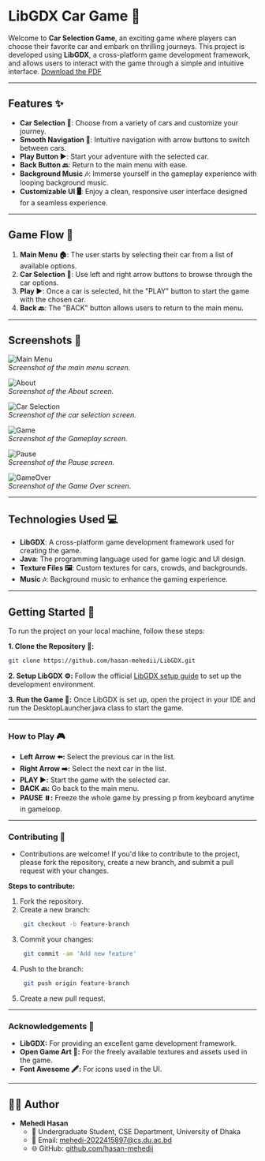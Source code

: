 # **LibGDX Car Game 🚗**

Welcome to **Car Selection Game**, an exciting game where players can choose their favorite car and embark on thrilling journeys. This project is developed using **LibGDX**, a cross-platform game development framework, and allows users to interact with the game through a simple and intuitive interface.
[Download the PDF](LibGDX%Project.pdf)

---

## **Features ✨**

- **Car Selection 🚙**: Choose from a variety of cars and customize your journey.
- **Smooth Navigation 🧭**: Intuitive navigation with arrow buttons to switch between cars.
- **Play Button ▶️**: Start your adventure with the selected car.
- **Back Button 🔙**: Return to the main menu with ease.
- **Background Music 🎶**: Immerse yourself in the gameplay experience with looping background music.
- **Customizable UI 🖥️**: Enjoy a clean, responsive user interface designed for a seamless experience.

---

## **Game Flow 🔄**

1. **Main Menu 🏠**: The user starts by selecting their car from a list of available options.
2. **Car Selection 🚗**: Use left and right arrow buttons to browse through the car options.
3. **Play ▶️**: Once a car is selected, hit the "PLAY" button to start the game with the chosen car.
4. **Back 🔙**: The "BACK" button allows users to return to the main menu.

---

## **Screenshots 📸**

![Main Menu](images/mainmenu.png)  
_Screenshot of the main menu screen._

![About](images/about.png)  
_Screenshot of the About screen._

![Car Selection](images/selectcar.png)  
_Screenshot of the car selection screen._

![Game](images/game.png)  
_Screenshot of the Gameplay screen._

![Pause](images/pause.png)  
_Screenshot of the Pause screen._

![GameOver](images/gameover.png)  
_Screenshot of the Game Over screen._

---

## **Technologies Used 💻**

- **LibGDX**: A cross-platform game development framework used for creating the game.
- **Java**: The programming language used for game logic and UI design.
- **Texture Files 🖼️**: Custom textures for cars, crowds, and backgrounds.
- **Music 🎶**: Background music to enhance the gaming experience.

---

## **Getting Started 🚀**

To run the project on your local machine, follow these steps:

**1. Clone the Repository 📂:**
```bash
git clone https://github.com/hasan-mehedii/LibGDX.git
```
**2. Setup LibGDX ⚙️:**
     Follow the official [LibGDX setup guide](https://libgdx.com/) to set up the development environment.

**3. Run the Game 🏁:**
     Once LibGDX is set up, open the project in your IDE and run the DesktopLauncher.java class to start the game.

---

### How to Play 🎮
   - **Left Arrow ⬅️:** Select the previous car in the list.
   - **Right Arrow ➡️:** Select the next car in the list.
   - **PLAY ▶️:** Start the game with the selected car.
   - **BACK 🔙:** Go back to the main menu.
   - **PAUSE ⏸️:** Freeze the whole game by pressing p from keyboard anytime in gameloop.

---

### Contributing 🤝
   - Contributions are welcome! If you'd like to contribute to the project, please fork the repository, create a new branch, and submit a pull request 
     with your changes.

**Steps to contribute:**
  1. Fork the repository.
  2. Create a new branch:
     ```bash
      git checkout -b feature-branch
      ```
  4. Commit your changes:
     ```bash
      git commit -am 'Add new feature'
      ```
  6. Push to the branch:
     ```bash
      git push origin feature-branch
      ```
  8. Create a new pull request.

---

### Acknowledgements 🙏
   - **LibGDX:** For providing an excellent game development framework.
   - **Open Game Art 🎨:** For the freely available textures and assets used in the game.
   - **Font Awesome 🖋️:** For icons used in the UI.

---

## 🧑‍💻 Author
   - **Mehedi Hasan**
      - 🏫 Undergraduate Student, CSE Department, University of Dhaka
      - 📧 Email: [mehedi-2022415897@cs.du.ac.bd](mailto:mehedi-2022415897@cs.du.ac.bd)
      - 🌐 GitHub: [github.com/hasan-mehedii](https://github.com/hasan-mehedii)

     
